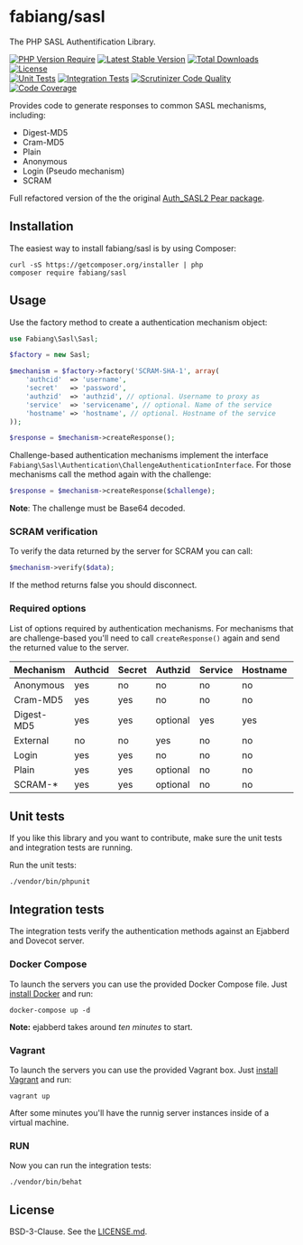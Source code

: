 # fabiang/sasl

The PHP SASL Authentification Library.

[![PHP Version Require](http://poser.pugx.org/fabiang/sasl/require/php)](https://packagist.org/packages/fabiang/sasl)
[![Latest Stable Version](https://poser.pugx.org/fabiang/sasl/v/stable.svg)](https://packagist.org/packages/fabiang/sasl)
[![Total Downloads](https://poser.pugx.org/fabiang/sasl/downloads.svg)](https://packagist.org/packages/fabiang/sasl)
[![License](https://poser.pugx.org/fabiang/sasl/license.svg)](https://packagist.org/packages/fabiang/sasl)  
[![Unit Tests](https://github.com/fabiang/sasl/actions/workflows/unit.yml/badge.svg?branch=develop)](https://github.com/fabiang/sasl/actions/workflows/unit.yml)
[![Integration Tests](https://github.com/fabiang/sasl/actions/workflows/behat.yml/badge.svg?branch=develop)](https://github.com/fabiang/sasl/actions/workflows/behat.yml)
[![Scrutinizer Code Quality](https://scrutinizer-ci.com/g/fabiang/sasl/badges/quality-score.png?b=develop)](https://scrutinizer-ci.com/g/fabiang/sasl/?branch=develop)
[![Code Coverage](https://scrutinizer-ci.com/g/fabiang/sasl/badges/coverage.png?b=develop)](https://scrutinizer-ci.com/g/fabiang/sasl/?branch=develop)

Provides code to generate responses to common SASL mechanisms, including:
* Digest-MD5
* Cram-MD5
* Plain
* Anonymous
* Login (Pseudo mechanism)
* SCRAM

Full refactored version of the the original [Auth_SASL2 Pear package](http://pear.php.net/package/Auth_SASL2/).

## Installation

The easiest way to install fabiang/sasl is by using Composer:

```
curl -sS https://getcomposer.org/installer | php
composer require fabiang/sasl
```

## Usage

Use the factory method to create a authentication mechanism object:

```php
use Fabiang\Sasl\Sasl;

$factory = new Sasl;

$mechanism = $factory->factory('SCRAM-SHA-1', array(
    'authcid'  => 'username',
    'secret'   => 'password',
    'authzid'  => 'authzid', // optional. Username to proxy as
    'service'  => 'servicename', // optional. Name of the service
    'hostname' => 'hostname', // optional. Hostname of the service
));

$response = $mechanism->createResponse();
```

Challenge-based authentication mechanisms implement the interface
`Fabiang\Sasl\Authentication\ChallengeAuthenticationInterface`.
For those mechanisms call the method again with the challenge:

```php
$response = $mechanism->createResponse($challenge);
```

**Note**: The challenge must be Base64 decoded.

### SCRAM verification

To verify the data returned by the server for SCRAM you can call:

```php
$mechanism->verify($data);
```

If the method returns false you should disconnect.

### Required options

List of options required by authentication mechanisms.
For mechanisms that are challenge-based you'll need to call `createResponse()`
again and send the returned value to the server.

| Mechanism  | Authcid | Secret | Authzid  | Service | Hostname | Challenge |
| ---------- | ------- | ------ | -------- | ------- | -------- | --------- |
| Anonymous  | yes     | no     | no       | no      | no       | no        |
| Cram-MD5   | yes     | yes    | no       | no      | no       | yes       |
| Digest-MD5 | yes     | yes    | optional | yes     | yes      | yes       |
| External   | no      | no     | yes      | no      | no       | no        |
| Login      | yes     | yes    | no       | no      | no       | no        |
| Plain      | yes     | yes    | optional | no      | no       | no        |
| SCRAM-*    | yes     | yes    | optional | no      | no       | yes       |

## Unit tests

If you like this library and you want to contribute, make sure the unit tests
and integration tests are running.

Run the unit tests:

```
./vendor/bin/phpunit
```

## Integration tests

The integration tests verify the authentication methods against an Ejabberd and Dovecot server.

### Docker Compose

To launch the servers you can use the provided Docker Compose file.
Just [install Docker](https://www.docker.com/get-started/) and run:

```
docker-compose up -d
```

**Note:** ejabberd takes around *ten minutes* to start.

### Vagrant

To launch the servers you can use the provided Vagrant box.
Just [install Vagrant](https://www.vagrantup.com/downloads) and run:

```
vagrant up
```

After some minutes you'll have the runnig server instances inside of a virtual machine.

### RUN

Now you can run the integration tests:

```
./vendor/bin/behat
```

## License

BSD-3-Clause. See the [LICENSE.md](LICENSE.md).
